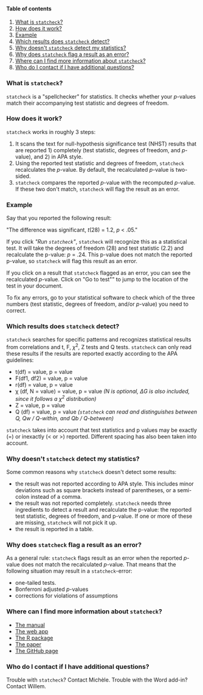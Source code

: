 #### Table of contents

1. [What is `statcheck`?](#whatis)
2. [How does it work?](#workings)
3. [Example](#ex)
3. [Which results does `statcheck` detect?](#which)
4. [Why doesn't `statcheck` detect my statistics?](#ynodetect)
5. [Why does `statcheck` flag a result as an error?](#whyerror)
6. [Where can I find more information about `statcheck`?](#moreinfo)
7. [Who do I contact if I have additional questions?](#contact)

<a name="whatis"></a>

### What is `statcheck`? 
`statcheck` is a "spellchecker" for statistics. It checks whether your *p*-values match their accompanying test statistic and degrees of freedom. 

<a name="workings"></a>

### How does it work? 

`statcheck` works in roughly 3 steps:

1. It scans the text for null-hypothesis significance test (NHST) results that are reported 1) completely (test statistic, degrees of freedom, and *p*-value), and 2) in APA style. 
2. Using the reported test statistic and degrees of freedom, `statcheck` recalculates the *p*-value. By default, the recalculated *p*-value is two-sided.
3. `statcheck` compares the reported *p*-value with the recomputed *p*-value. If these two don't match, `statcheck` will flag the result as an error.

<a name="ex"></a>

### Example 

Say that you reported the following result: 

"The difference was significant, *t*(28) = 1.2, *p* < .05."

If you click *"Run `statcheck`"*, `statcheck` will recognize this as a statistical test. It will take the degrees of freedom (28) and test statistic (2.2) and recalculate the p-value: *p* = .24. This p-value does not match the reported p-value, so `statcheck` will flag this result as an error.

If you click on a result that `statcheck` flagged as an error, you can see the recalculated *p*-value. Click on "Go to test"" to jump to the location of the test in your document. 

To fix any errors, go to your statistical software to check which of the three numbers (test statistic, degrees of freedom, and/or *p*-value) you need to correct.

<a name="which"></a>

### Which results does `statcheck` detect? 

`statcheck` searches for specific patterns and recognizes statistical results from correlations and t, F, $\chi^2$, Z tests and Q tests. `statcheck` can only read these results if the results are reported exactly according to the APA guidelines:

* t(df) = value, p = value
* F(df1, df2) = value, p = value
* r(df) = value, p = value
* &chi; (df, N = value) = value, p = value *(N is optional, $\Delta$G is also included, since it follows a $\chi^2$ distribution)*
* Z = value, p = value 
* Q (df) = value, p = value *(`statcheck` can read and distinguishes between Q, Qw / Q-within, and Qb / Q-between)*

`statcheck` takes into account that test statistics and p values may be exactly (=) or inexactly (< or >) reported. Different spacing has also been taken into account.

<a name="ynodetect"></a>

### Why doesn't `statcheck` detect my statistics? 

Some common reasons why `statcheck` doesn't detect some results:

* the result was not reported according to APA style. This includes minor deviations such as square brackets instead of parentheses, or a semi-colon instead of a comma.
* the result was not reported completely. `statcheck` needs three ingredients to detect a result and recalculate the p-value: the reported test statistic, degrees of freedom, and p-value. If one or more of these are missing, `statcheck` will not pick it up.
* the result is reported in a table. 

<a name="whyerror"></a>

### Why does `statcheck` flag a result as an error? 

As a general rule: `statcheck` flags result as an error when the reported *p*-value does not match the recalculated *p*-value. That means that the following situation may result in a `statcheck`-error:

* one-tailed tests.
* Bonferroni adjusted *p*-values
* corrections for violations of assumptions

<a name="moreinfo"></a>

### Where can I find more information about `statcheck`?

* [The manual](https://rpubs.com/michelenuijten/statcheckmanual)
* [The web app](http://statcheck.io)
* [The R package](http://cran.r-project.org/web/packages/statcheck/)
* [The paper](https://link.springer.com/article/10.3758/s13428-015-0664-2)
* [The GitHub page](https://github.com/MicheleNuijten/statcheck)

<a name="contact"></a>

### Who do I contact if I have additional questions?
Trouble with `statcheck`? Contact Michèle. Trouble with the Word add-in? Contact Willem.
